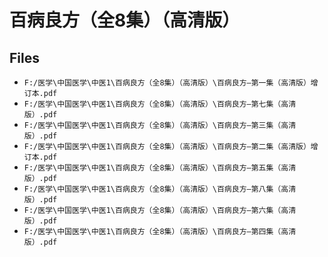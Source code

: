 # 百病良方（全8集）（高清版）

## Files

- `F:/医学\中国医学\中医1\百病良方（全8集）（高清版）\百病良方—第一集（高清版）增订本.pdf`
- `F:/医学\中国医学\中医1\百病良方（全8集）（高清版）\百病良方—第七集（高清版）.pdf`
- `F:/医学\中国医学\中医1\百病良方（全8集）（高清版）\百病良方—第三集（高清版）.pdf`
- `F:/医学\中国医学\中医1\百病良方（全8集）（高清版）\百病良方—第二集（高清版）增订本.pdf`
- `F:/医学\中国医学\中医1\百病良方（全8集）（高清版）\百病良方—第五集（高清版）.pdf`
- `F:/医学\中国医学\中医1\百病良方（全8集）（高清版）\百病良方—第八集（高清版）.pdf`
- `F:/医学\中国医学\中医1\百病良方（全8集）（高清版）\百病良方—第六集（高清版）.pdf`
- `F:/医学\中国医学\中医1\百病良方（全8集）（高清版）\百病良方—第四集（高清版）.pdf`
